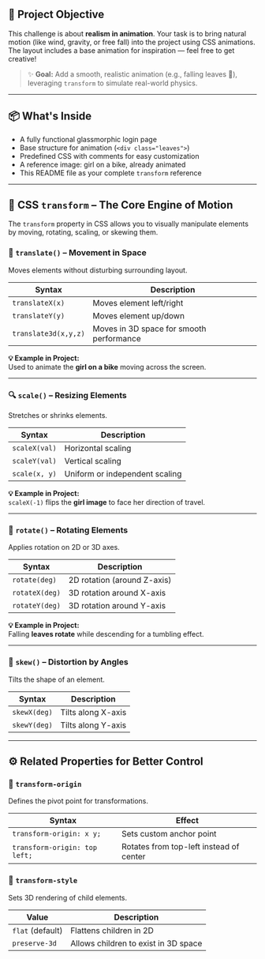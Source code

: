 ## 🎯 Project Objective

This challenge is about **realism in animation**. Your task is to bring natural motion (like wind, gravity, or free fall) into the project using CSS animations. The layout includes a base animation for inspiration — feel free to get creative!

> ✨ **Goal:** Add a smooth, realistic animation (e.g., falling leaves 🍃), leveraging `transform` to simulate real-world physics.

---

## 📦 What's Inside

- A fully functional glassmorphic login page
- Base structure for animation (`<div class="leaves">`)
- Predefined CSS with comments for easy customization
- A reference image: girl on a bike, already animated
- This README file as your complete `transform` reference

---

## 🧠 CSS `transform` – The Core Engine of Motion

The `transform` property in CSS allows you to visually manipulate elements by moving, rotating, scaling, or skewing them.

### 🔁 `translate()` – Movement in Space
Moves elements without disturbing surrounding layout.

| Syntax            | Description                        |
|-------------------|------------------------------------|
| `translateX(x)`   | Moves element left/right           |
| `translateY(y)`   | Moves element up/down              |
| `translate3d(x,y,z)` | Moves in 3D space for smooth performance |

**💡 Example in Project:**  
Used to animate the **girl on a bike** moving across the screen.

---

### 🔍 `scale()` – Resizing Elements
Stretches or shrinks elements.

| Syntax         | Description                        |
|----------------|------------------------------------|
| `scaleX(val)`  | Horizontal scaling                 |
| `scaleY(val)`  | Vertical scaling                   |
| `scale(x, y)`  | Uniform or independent scaling     |

**💡 Example in Project:**  
`scaleX(-1)` flips the **girl image** to face her direction of travel.

---

### 🔄 `rotate()` – Rotating Elements
Applies rotation on 2D or 3D axes.

| Syntax           | Description                                |
|------------------|--------------------------------------------|
| `rotate(deg)`     | 2D rotation (around Z-axis)                |
| `rotateX(deg)`    | 3D rotation around X-axis                  |
| `rotateY(deg)`    | 3D rotation around Y-axis                  |

**💡 Example in Project:**  
Falling **leaves rotate** while descending for a tumbling effect.

---

### 💫 `skew()` – Distortion by Angles
Tilts the shape of an element.

| Syntax        | Description                    |
|---------------|--------------------------------|
| `skewX(deg)`  | Tilts along X-axis             |
| `skewY(deg)`  | Tilts along Y-axis             |

---

## ⚙️ Related Properties for Better Control

### 🎯 `transform-origin`
Defines the pivot point for transformations.

| Syntax                       | Effect                           |
|------------------------------|----------------------------------|
| `transform-origin: x y;`     | Sets custom anchor point         |
| `transform-origin: top left;` | Rotates from top-left instead of center |

### 🧱 `transform-style`
Sets 3D rendering of child elements.

| Value          | Description                                |
|----------------|--------------------------------------------|
| `flat` (default)| Flattens children in 2D                   |
| `preserve-3d`   | Allows children to exist in 3D space       |

